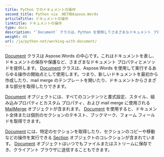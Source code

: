 ```yaml
---
title: Python でのドキュメントの操作
second_title: Python via .NET用Aspose.Words
articleTitle: ドキュメントの操作
linktitle: ドキュメントの操作
type: docs
description: "`Document` クラスは、Python を使用してさまざまなドキュメント プロパティとメソッドを提供します。 `Document` クラスは、Python 用の Aspose.Words を使用して実行するあらゆる処理の開始点として使用します。 `Document` オブジェクトは、ファイルまたはストリームに保存したり、ブラウザに送信したりできます。"
weight: 40
url: /ja/python-net/working-with-document/
---
```


[Document](https://reference.aspose.com/words/python-net/aspose.words/document/) クラスは Aspose.Words の中心です。これはドキュメントを表し、ドキュメントの保存や保護など、さまざまなドキュメント プロパティとメソッドを提供します。 [Document](https://reference.aspose.com/words/python-net/aspose.words/document/) クラスは、Aspose.Words を使用して実行するあらゆる操作の開始点として使用します。つまり、新しいドキュメントを最初から作成したり、mail merge のテンプレートを開いたり、ドキュメントからさまざまな部分を取得したりできます。

[Document](https://reference.aspose.com/words/python-net/aspose.words/document/) オブジェクトには、すべてのコンテンツと書式設定、スタイル、組み込みプロパティとカスタム プロパティ、および mail merge に使用される [MailMerge](https://reference.aspose.com/words/python-net/aspose.words.mailmerging/mailmerge/) オブジェクトが含まれます。 [Document](https://reference.aspose.com/words/python-net/aspose.words/document/) を使用すると、ドキュメント全体または個別のセクションのテキスト、ブックマーク、フォーム フィールドを取得できます。

[Document](https://reference.aspose.com/words/python-net/aspose.words/document/) には、特定のセクションを取得したり、セクションのコピーや移動などの操作を実行できる [Section](https://reference.aspose.com/words/python-net/aspose.words/section/) オブジェクトのコレクションが含まれています。 [Document](https://reference.aspose.com/words/python-net/aspose.words/document/) オブジェクトはいつでもファイルまたはストリームに保存でき、クライアント ブラウザに送信することもできます。
